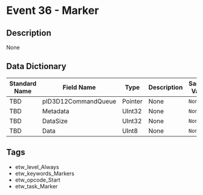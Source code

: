 # Event 36 - Marker

## Description
None

## Data Dictionary
|Standard Name|Field Name|Type|Description|Sample Value|
|---|---|---|---|---|
|TBD|pID3D12CommandQueue|Pointer|None|`None`|
|TBD|Metadata|UInt32|None|`None`|
|TBD|DataSize|UInt32|None|`None`|
|TBD|Data|UInt8|None|`None`|

## Tags
* etw_level_Always
* etw_keywords_Markers
* etw_opcode_Start
* etw_task_Marker
